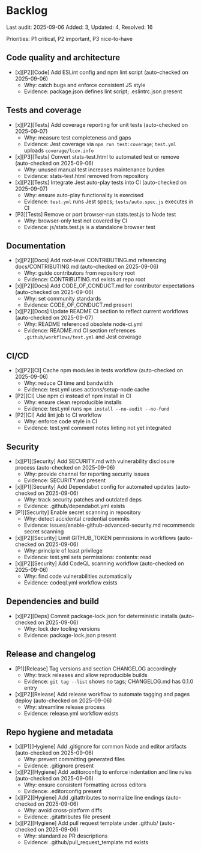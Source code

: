 # Backlog

Last audit: 2025-09-06
Added: 3, Updated: 4, Resolved: 16

Priorities: P1 critical, P2 important, P3 nice-to-have

## Code quality and architecture
- [x][P2][Code] Add ESLint config and npm lint script (auto-checked on 2025-09-06)
  - Why: catch bugs and enforce consistent JS style
  - Evidence: package.json defines lint script; .eslintrc.json present

## Tests and coverage
- [x][P2][Tests] Add coverage reporting for unit tests (auto-checked on 2025-09-07)
  - Why: measure test completeness and gaps
  - Evidence: Jest coverage via `npm run test:coverage`; `test.yml` uploads `coverage/lcov.info`
- [x][P3][Tests] Convert stats-test.html to automated test or remove (auto-checked on 2025-09-06)
  - Why: unused manual test increases maintenance burden
  - Evidence: stats-test.html removed from repository
- [x][P2][Tests] Integrate Jest auto-play tests into CI (auto-checked on 2025-09-07)
  - Why: ensure auto-play functionality is exercised
  - Evidence: `test.yml` runs Jest specs; `tests/auto.spec.js` executes in CI
- [P3][Tests] Remove or port browser-run stats.test.js to Node test
  - Why: browser-only test not covered by CI
  - Evidence: js/stats.test.js is a standalone browser test

## Documentation
- [x][P2][Docs] Add root-level CONTRIBUTING.md referencing docs/CONTRIBUTING.md (auto-checked on 2025-09-06)
  - Why: guide contributors from repository root
  - Evidence: CONTRIBUTING.md exists at repo root
- [x][P2][Docs] Add CODE_OF_CONDUCT.md for contributor expectations (auto-checked on 2025-09-06)
  - Why: set community standards
  - Evidence: CODE_OF_CONDUCT.md present
- [x][P2][Docs] Update README CI section to reflect current workflows (auto-checked on 2025-09-07)
  - Why: README referenced obsolete node-ci.yml
  - Evidence: README.md CI section references `.github/workflows/test.yml` and Jest coverage

## CI/CD
- [x][P2][CI] Cache npm modules in tests workflow (auto-checked on 2025-09-06)
  - Why: reduce CI time and bandwidth
  - Evidence: test.yml uses actions/setup-node cache
- [P2][CI] Use npm ci instead of npm install in CI
  - Why: ensure clean reproducible installs
  - Evidence: test.yml runs `npm install --no-audit --no-fund`
- [P2][CI] Add lint job to CI workflow
  - Why: enforce code style in CI
  - Evidence: test.yml comment notes linting not yet integrated

## Security
- [x][P1][Security] Add SECURITY.md with vulnerability disclosure process (auto-checked on 2025-09-06)
  - Why: provide channel for reporting security issues
  - Evidence: SECURITY.md present
- [x][P1][Security] Add Dependabot config for automated updates (auto-checked on 2025-09-06)
  - Why: track security patches and outdated deps
  - Evidence: .github/dependabot.yml exists
- [P1][Security] Enable secret scanning in repository
  - Why: detect accidental credential commits
  - Evidence: issues/enable-github-advanced-security.md recommends secret scanning
- [x][P2][Security] Limit GITHUB_TOKEN permissions in workflows (auto-checked on 2025-09-06)
  - Why: principle of least privilege
  - Evidence: test.yml sets permissions: contents: read
- [x][P2][Security] Add CodeQL scanning workflow (auto-checked on 2025-09-06)
  - Why: find code vulnerabilities automatically
  - Evidence: codeql.yml workflow exists

## Dependencies and build
- [x][P2][Deps] Commit package-lock.json for deterministic installs (auto-checked on 2025-09-06)
  - Why: lock dev tooling versions
  - Evidence: package-lock.json present

## Release and changelog
- [P1][Release] Tag versions and section CHANGELOG accordingly
  - Why: track releases and allow reproducible builds
  - Evidence: `git tag --list` shows no tags; CHANGELOG.md has 0.1.0 entry
- [x][P2][Release] Add release workflow to automate tagging and pages deploy (auto-checked on 2025-09-06)
  - Why: streamline release process
  - Evidence: release.yml workflow exists

## Repo hygiene and metadata
- [x][P1][Hygiene] Add .gitignore for common Node and editor artifacts (auto-checked on 2025-09-06)
  - Why: prevent committing generated files
  - Evidence: .gitignore present
- [x][P2][Hygiene] Add .editorconfig to enforce indentation and line rules (auto-checked on 2025-09-06)
  - Why: ensure consistent formatting across editors
  - Evidence: .editorconfig present
- [x][P2][Hygiene] Add .gitattributes to normalize line endings (auto-checked on 2025-09-06)
  - Why: avoid cross-platform diffs
  - Evidence: .gitattributes file present
- [x][P2][Hygiene] Add pull request template under .github/ (auto-checked on 2025-09-06)
  - Why: standardize PR descriptions
  - Evidence: .github/pull_request_template.md exists
